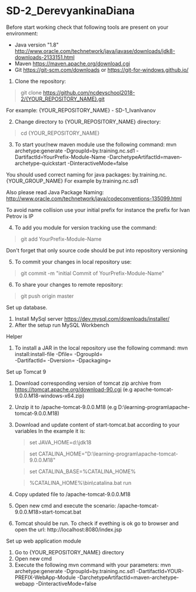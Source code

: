 # SD-2_DerevyankinaDiana

Before start working check that following tools are present on your environment:
- Java version "1.8" http://www.oracle.com/technetwork/java/javase/downloads/jdk8-downloads-2133151.html
- Maven https://maven.apache.org/download.cgi
- Git https://git-scm.com/downloads or https://git-for-windows.github.io/

1. Clone the repository:
 >git clone https://github.com/ncdevschool2018-2/{YOUR_REPOSITORY_NAME}.git

 For example: {YOUR_REPOSITORY_NAME} - SD-1_IvanIvanov

2. Change directory to {YOUR_REPOSITORY_NAME} directory:
 >cd {YOUR_REPOSITORY_NAME}

3. To start your/new maven module use the following command:
mvn archetype:generate -DgroupId=by.training.nc.sd1 -DartifactId=YourPrefix-Module-Name -DarchetypeArtifactId=maven-archetype-quickstart -DinteractiveMode=false

You should used correct naming for java packages: by.training.nc.{YOUR_GROUP_NAME}
For example by.training.nc.sd1

Also please read Java Package Naming:
http://www.oracle.com/technetwork/java/codeconventions-135099.html

To avoid name collision use your initial prefix for instance the prefix for Ivan Petrov is IP

4. To add you module for version tracking use the command:
  >git add YourPrefix-Module-Name

  Don't forget that only source code should be put into repository versioning

5. To commit your changes in local repository use:
  >git commit -m "initial Commit of YourPrefix-Module-Name"

6. To share your changes to remote repository:
  >git push origin master


Set up database.

1. Install MySql server https://dev.mysql.com/downloads/installer/
2. After the setup run MySQL Workbench

Helper

1. To install a JAR in the local repository use the following command:
  mvn install:install-file -Dfile=<path-to-file> -DgroupId=<group-id> \
       -DartifactId=<artifact-id> -Dversion=<version> -Dpackaging=<packaging>

Set up Tomcat 9

1. Download corresponding version of tomcat zip archive from https://tomcat.apache.org/download-90.cgi (e.g apache-tomcat-9.0.0.M18-windows-x64.zip)
2. Unzip it to <your path>/apache-tomcat-9.0.0.M18 (e.g D:\learning-program\apache-tomcat-9.0.0.M18)
3. Download and update content of start-tomcat.bat according to your variables
   In the example it is:
     >set JAVA_HOME=d:\jdk18

     >set CATALINA_HOME="D:\learning-program\apache-tomcat-9.0.0.M18"

     >set CATALINA_BASE=%CATALINA_HOME%

     >%CATALINA_HOME%\bin\catalina.bat run

4. Copy updated file to <your path>/apache-tomcat-9.0.0.M18
5. Open new cmd and execute the scenario: <your path>/apache-tomcat-9.0.0.M18>start-tomcat.bat
6. Tomcat should be run. To check if evething is ok go to browser and open the url:
    http://localhost:8080/index.jsp

Set up web application module

1. Go to {YOUR_REPOSITORY_NAME} directory
2. Open new cmd
3. Execute the following mvn command with your parameters:
  mvn archetype:generate -DgroupId=by.training.nc.sd1
         -DartifactId=YOUR-PREFIX-WebApp-Module
         -DarchetypeArtifactId=maven-archetype-webapp
         -DinteractiveMode=false


